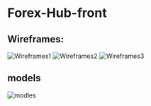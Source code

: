 # Forex-Hub-front

## Wireframes:
![Wireframes1](https://db3pap006files.storage.live.com/y4mX2wQbNb64xhLBC8MypkOncJD1z0aOdQyWGmH_IN8Jp4eC2d_SgUSg1989Dl-4EqAV3AyyFvrUoD0SRiibJePNl_NIdajTTDMhSn4FuJTidjyW36U8oygnoJJagqw7-_gH-g4JESO1C7CUjSIpGFfXzaLrjvCdXl8UJqUs1UgttesZL3kRRfV7naXjXoE5YFWvc1yOJ3mHA01ZtjrJoqnPw/pro1.jpg?psid=1&width=499&height=735) 
![Wireframes2](https://db3pap006files.storage.live.com/y4mGlsmBzKZJZ2NlEcvsHeltDcmTF5yhy0MFpioEhoIHxz8rgBJD5AIAbGVm8apceKQUn4SFfH5me9e4ENrsdlzt0ICXNSmbzKoiaPVgVABuTzBGsFW6WEGNDLoL64Tf-VfqrHnrxrrVXeo6_IPGZrUNlgDUBJNsRa0JzyTwHxWQ7STcKSyg16imCLb6xg2kzlXTkMwjOLEX7q4rCHijr-e8A/pro2.jpg?psid=1&width=489&height=735)
![Wireframes3](https://db3pap006files.storage.live.com/y4mtzw60kh-QAc5sETBtIA7n8RkFJ9sFaJFel1bBXQKiK3IZoXxdXgVS4jqT7aMWmc5Z4u_UZnOjvWyoBbwSkmmiX9RdL8p0y0-Z08kU0XsTNUl1BLRmVLGsSjzR6FbR39e-b0BGuQ1CL-kiJgaTIzAfwX3jvrFfQf0ZYZO4UIMQn2l0L52SHv6GjwQcc2EFnvdFPA4dxzLJEV5HRKtww-jxA/pro3.jpg?psid=1&width=862&height=735)



## models
![modles](https://db3pap006files.storage.live.com/y4mlhQukz0u_QUyR0T11PBPhFyXgu54G-IFD8gIHLPPWjCZj3srEEIIm4TQuSITcPN3PbUazq7lnZIhzcW0Zu8QEuyJoiEn1rpCyfAC4W-uapsOjc6YVQZihiSMkNkM5hLcyVcJ2jsCt_HvZjbe-yhMJurP1uph-ehVvlYphPURi5Nhj1B80MIUOjPae8_pQ25VKarpxmEzID-OIvmVA6Zwkw/pic22.png?psid=1&width=975&height=510)

